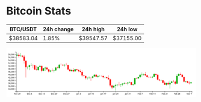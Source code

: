 # Bitcoin Stats

BTC/USDT|24h change|24h high|24h low|
|---|---|---|---|
|$38583.04|1.85%|$39547.57|$37155.00|

<img src="./chart.svg">
